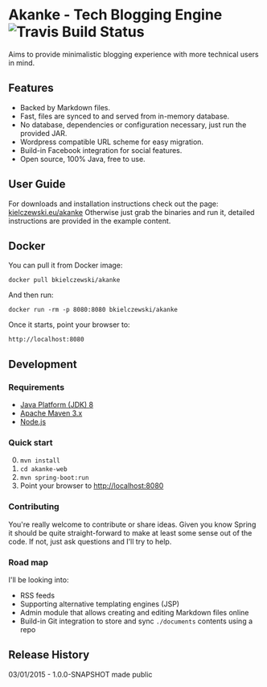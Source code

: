 Akanke - Tech Blogging Engine ![Travis Build Status](https://travis-ci.org/bkielczewski/akanke.svg "Travis Build Status")
=============================
Aims to provide minimalistic blogging experience with more technical users in mind.

Features
--------
* Backed by Markdown files.
* Fast, files are synced to and served from in-memory database.
* No database, dependencies or configuration necessary, just run the provided JAR.
* Wordpress compatible URL scheme for easy migration.
* Build-in Facebook integration for social features.
* Open source, 100% Java, free to use.

User Guide
----------
For downloads and installation instructions check out the page: [kielczewski.eu/akanke](http://kielczewski.eu/akanke)
Otherwise just grab the binaries and run it, detailed instructions are provided in the example content.

Docker
------
You can pull it from Docker image:

    docker pull bkielczewski/akanke

And then run:

    docker run -rm -p 8080:8080 bkielczewski/akanke

Once it starts, point your browser to:

    http://localhost:8080

Development
-----------

### Requirements
* [Java Platform (JDK) 8](http://www.oracle.com/technetwork/java/javase/downloads/index.html)
* [Apache Maven 3.x](http://maven.apache.org/)
* [Node.js](http://nodejs.org/download/)

### Quick start
0. `mvn install`
1. `cd akanke-web`
2. `mvn spring-boot:run`
3. Point your browser to [http://localhost:8080](http://localhost:8080)

### Contributing
You're really welcome to contribute or share ideas. Given you know Spring it should be quite straight-forward to
make at least some sense out of the code. If not, just ask questions and I'll try to help.

### Road map
I'll be looking into:

* RSS feeds
* Supporting alternative templating engines (JSP)
* Admin module that allows creating and editing Markdown files online
* Build-in Git integration to store and sync `./documents` contents using a repo

Release History
---------------
03/01/2015 - 1.0.0-SNAPSHOT made public
